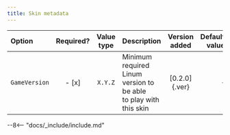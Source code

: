 ```yaml
---
title: Skin metadata
---
```


|Option|Required?|Value type|Description|Version added|Default value|
|:-|:-:|:-:|:-|:-:|-:|
|`GameVersion`| - [x] |`X.Y.Z`|Minimum required Linum version to be able <br> to play with this skin|[0.2.0]{.ver}|`-`|

--8<-- "docs/_include/include.md"
